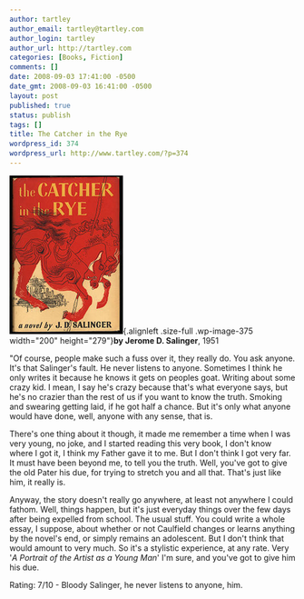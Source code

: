 ```yaml
---
author: tartley
author_email: tartley@tartley.com
author_login: tartley
author_url: http://tartley.com
categories: [Books, Fiction]
comments: []
date: 2008-09-03 17:41:00 -0500
date_gmt: 2008-09-03 16:41:00 -0500
layout: post
published: true
status: publish
tags: []
title: The Catcher in the Rye
wordpress_id: 374
wordpress_url: http://www.tartley.com/?p=374
---
```


![](/assets/2008/09/catcher-in-the-rye.jpg "catcher-in-the-rye"){.alignleft
.size-full .wp-image-375 width="200" height="279"}**by Jerome D.
Salinger**, 1951

"Of course, people make such a fuss over it, they really do. You ask
anyone. It's that Salinger's fault. He never listens to anyone.
Sometimes I think he only writes it because he knows it gets on peoples
goat. Writing about some crazy kid. I mean, I say he's crazy because
that's what everyone says, but he's no crazier than the rest of us if
you want to know the truth. Smoking and swearing getting laid, if he got
half a chance. But it's only what anyone would have done, well, anyone
with any sense, that is.

There's one thing about it though, it made me remember a time when I was
very young, no joke, and I started reading this very book, I don't know
where I got it, I think my Father gave it to me. But I don't think I got
very far. It must have been beyond me, to tell you the truth. Well,
you've got to give the old Pater his due, for trying to stretch you and
all that. That's just like him, it really is.

Anyway, the story doesn't really go anywhere, at least not anywhere I
could fathom. Well, things happen, but it's just everyday things over
the few days after being expelled from school. The usual stuff. You
could write a whole essay, I suppose, about whether or not Caulfield
changes or learns anything by the novel's end, or simply remains an
adolescent. But I don't think that would amount to very much. So it's a
stylistic experience, at any rate. Very '*A Portrait of the Artist as a
Young Man*' I'm sure, and you've got to give him his due.

Rating: 7/10 - Bloody Salinger, he never listens to anyone, him.
